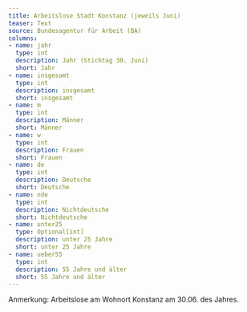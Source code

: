 ```yaml
---
title: Arbeitslose Stadt Konstanz (jeweils Juni)
teaser: Text
source: Bundesagentur für Arbeit (BA)
columns:
- name: jahr
  type: int
  description: Jahr (Stichtag 30. Juni)
  short: Jahr
- name: insgesamt
  type: int
  description: insgesamt
  short: insgesamt
- name: m
  type: int
  description: Männer
  short: Männer
- name: w
  type: int
  description: Frauen
  short: Frauen
- name: de
  type: int
  description: Deutsche
  short: Deutsche
- name: nde
  type: int
  description: Nichtdeutsche
  short: Nichtdeutsche
- name: unter25
  type: Optional[int]
  description: unter 25 Jahre
  short: unter 25 Jahre
- name: ueber55
  type: int
  description: 55 Jahre und älter
  short: 55 Jahre und älter
---
```

Anmerkung: Arbeitslose am Wohnort Konstanz am 30.06. des Jahres. 
